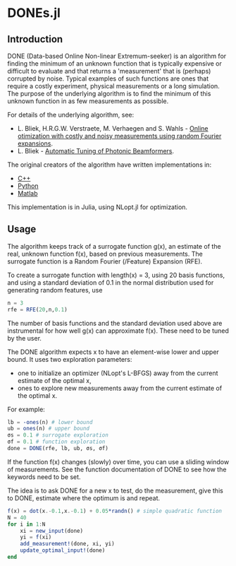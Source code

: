 # DONEs.jl

## Introduction
DONE (Data-based Online Non-linear Extremum-seeker) is an algorithm for finding the minimum of an unknown function that is typically expensive or difficult to evaluate and that returns a 'measurement' that is (perhaps) corrupted by noise.
Typical examples of such functions are ones that require a costly experiment, physical measurements or a long simulation.
The purpose of the underlying algorithm is to find the minimum of this unknown function in as few measurements as possible.

For details of the underlying algorithm, see:
- L. Bliek, H.R.G.W. Verstraete, M. Verhaegen and S. Wahls - [Online otimization with costly and noisy measurements using random Fourier expansions](https://ieeexplore.ieee.org/document/7728083).
- L. Bliek - [Automatic Tuning of Photonic Beamformers](https://repository.tudelft.nl/islandora/object/uuid:8bf73354-7c68-4512-8c2b-a5f060e783f4/datastream/OBJ/download).

The original creators of the algorithm have written implementations in:
- [C++](https://bitbucket.org/csi-dcsc/donecpp/src/master/)
- [Python](https://bitbucket.org/csi-dcsc/pydonec/src/master/)
- [Matlab](https://bitbucket.org/csi-dcsc/done_matlab/src/master/)

This implementation is in Julia, using NLopt.jl for optimization.

## Usage
The algorithm keeps track of a surrogate function g(x), an estimate of the real, unknown function f(x), based on previous measurements.
The surrogate function is a Random Fourier (/Feature) Expansion (RFE).

To create a surrogate function with length(x) = 3, using 20 basis functions, and using a standard deviation of 0.1 in the normal distribution used for generating random features, use
```julia
n = 3
rfe = RFE(20,n,0.1)
```
The number of basis functions and the standard deviation used above are instrumental for how well g(x) can approximate f(x). These need to be tuned by the user.

The DONE algorithm expects x to have an element-wise lower and upper bound.
It uses two exploration parameters:
- one to initialize an optimizer (NLopt's L-BFGS) away from the current estimate of the optimal x,
- ones to explore new measurements away from the current estimate of the optimal x.

For example:
```julia
lb = -ones(n) # lower bound
ub = ones(n) # upper bound
σs = 0.1 # surrogate exploration  
σf = 0.1 # function exploration
done = DONE(rfe, lb, ub, σs, σf)
```
If the function f(x) changes (slowly) over time, you can use a sliding window of measurements. See the function documentation of DONE to see how the keywords need to be set.

The idea is to ask DONE for a new x to test, do the measurement, give this to DONE, estimate where the optimum is and repeat.
```julia
f(x) = dot(x.-0.1,x.-0.1) + 0.05*randn() # simple quadratic function
N = 40
for i in 1:N
    xi = new_input(done)
    yi = f(xi)
    add_measurement!(done, xi, yi)
    update_optimal_input!(done)
end
```
